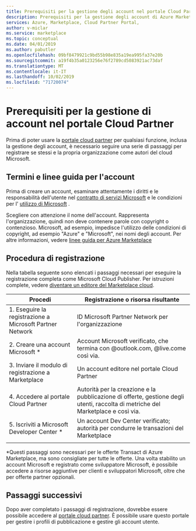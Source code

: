 ```yaml
---
title: Prerequisiti per la gestione degli account nel portale Cloud Partner | Azure Marketplace
description: Prerequisiti per la gestione degli account di Azure Marketplace nel portale Cloud Partner.
services: Azure, Marketplace, Cloud Partner Portal,
author: v-miclar
ms.service: marketplace
ms.topic: conceptual
ms.date: 04/01/2019
ms.author: pabutler
ms.openlocfilehash: 09bf8479921c9bd55b98e835a19ea995fa37e20b
ms.sourcegitcommit: a19f4b35a0123256e76f2789cd5083921ac73daf
ms.translationtype: MT
ms.contentlocale: it-IT
ms.lasthandoff: 10/02/2019
ms.locfileid: "71720074"
---
```

# <a name="prerequisites-for-managing-accounts-on-the-cloud-partner-portal"></a>Prerequisiti per la gestione di account nel portale Cloud Partner 

Prima di poter usare la [portale cloud partner](https://cloudpartner.azure.com/) per qualsiasi funzione, inclusa la gestione degli account, è necessario seguire una serie di passaggi per registrare se stessi e la propria organizzazione come autori del cloud Microsoft.


## <a name="account-terms-and-guidelines"></a>Termini e linee guida per l'account

Prima di creare un account, esaminare attentamente i diritti e le responsabilità dell'utente nel [contratto di servizi Microsoft](https://www.microsoft.com/servicesagreement) e le condizioni per l' [utilizzo di Microsoft](https://www.microsoft.com/en-us/legal/intellectualproperty/copyright) .  

Scegliere con attenzione il nome dell'account.  Rappresenta l'organizzazione, quindi non deve contenere parole con copyright o contenzioso.  Microsoft, ad esempio, impedisce l'utilizzo delle condizioni di copyright, ad esempio "Azure" e "Microsoft", nei nomi degli account.  Per altre informazioni, vedere [linee guida per Azure Marketplace](https://docs.microsoft.com/azure/marketplace/guidelines)


## <a name="registration-steps"></a>Procedura di registrazione

Nella tabella seguente sono elencati i passaggi necessari per eseguire la registrazione completa come Microsoft Cloud Publisher.  Per istruzioni complete, vedere [diventare un editore del Marketplace cloud](https://docs.microsoft.com/azure/marketplace/become-publisher). 


|                   Procedi                   |  Registrazione o risorsa risultante                     |
|                  ------                  |  -----------------------------------                    |
| 1. Eseguire la registrazione a Microsoft Partner Network |  ID Microsoft Partner Network per l'organizzazione |
| 2. Creare una account Microsoft *           |  Account Microsoft verificato, che termina con @outlook.com, @live.come così via. |
| 3. Inviare il modulo di registrazione a Marketplace | Un account editore nel portale Cloud Partner      |
| 4. Accedere al portale Cloud Partner        | Autorità per la creazione e la pubblicazione di offerte, gestione degli utenti, raccolta di metriche del Marketplace e così via. |
| 5. Iscriviti a Microsoft Developer Center * | Un account Dev Center verificato; autorità per condurre le transazioni del Marketplace  |
|   |   |

\*Questi passaggi sono necessari per le offerte Transact di Azure Marketplace, ma sono consigliate per tutte le offerte.  Una volta stabilito un account Microsoft e registrato come sviluppatore Microsoft, è possibile accedere a risorse aggiuntive per clienti e sviluppatori Microsoft, oltre che per offerte partner opzionali.  


## <a name="next-steps"></a>Passaggi successivi

Dopo aver completato i passaggi di registrazione, dovrebbe essere possibile accedere al [portale cloud partner](https://cloudpartner.azure.com/).  È possibile usare questo portale per gestire i profili di pubblicazione e gestire gli account utente.
